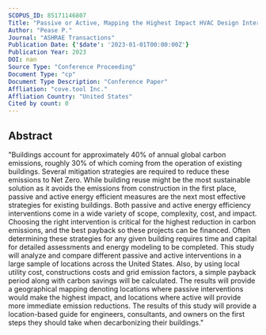```yaml
---
SCOPUS_ID: 85171146807
Title: "Passive or Active, Mapping the Highest Impact HVAC Design Interventions Across the USA"
Author: "Pease P."
Journal: "ASHRAE Transactions"
Publication Date: {'$date': '2023-01-01T00:00:00Z'}
Publication Year: 2023
DOI: nan
Source Type: "Conference Proceeding"
Document Type: "cp"
Document Type Description: "Conference Paper"
Affliation: "cove.tool Inc."
Affliation Country: "United States"
Cited by count: 0
---
```


## Abstract
"Buildings account for approximately 40% of annual global carbon emissions, roughly 30% of which coming from the operation of existing buildings. Several mitigation strategies are required to reduce these emissions to Net Zero. While building reuse might be the most sustainable solution as it avoids the emissions from construction in the first place, passive and active energy efficient measures are the next most effective strategies for existing buildings. Both passive and active energy efficiency interventions come in a wide variety of scope, complexity, cost, and impact. Choosing the right intervention is critical for the highest reduction in carbon emissions, and the best payback so these projects can be financed. Often determining these strategies for any given building requires time and capital for detailed assessments and energy modeling to be completed. This study will analyze and compare different passive and active interventions in a large sample of locations across the United States. Also, by using local utility cost, constructions costs and grid emission factors, a simple payback period along with carbon savings will be calculated. The results will provide a geographical mapping denoting locations where passive interventions would make the highest impact, and locations where active will provide more immediate emission reductions. The results of this study will provide a location-based guide for engineers, consultants, and owners on the first steps they should take when decarbonizing their buildings."
